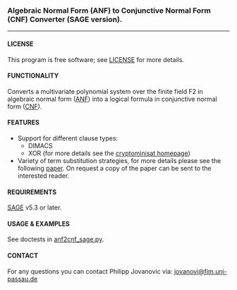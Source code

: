 ### Algebraic Normal Form (ANF) to Conjunctive Normal Form (CNF) Converter (SAGE version).
---

#### LICENSE
This program is free software; see [LICENSE][1] for more details.

#### FUNCTIONALITY
Converts a multivariate polynomial system over the finite field F2 in algebraic
normal form ([ANF][2]) into a logical formula in conjunctive normal form
([CNF][3]). 

#### FEATURES
* Support for different clause types: 
  - DIMACS
  - XOR (for more details see the [cryptominisat homepage][4])
* Variety of term substitution strategies, for more details please see the
  following [paper][5]. On request a copy of the paper can be sent to the
  interested reader.

#### REQUIREMENTS
[SAGE][6] v5.3 or later.

#### USAGE & EXAMPLES
See doctests in [anf2cnf_sage.py][7].

#### CONTACT
For any questions you can contact Philipp Jovanovic via: <jovanovi@fim.uni-passau.de>

[1]: https://github.com/Daeinar/anf2cnf-sage/blob/master/LICENSE
[2]: https://en.wikipedia.org/wiki/Algebraic_normal_form
[3]: https://en.wikipedia.org/wiki/Conjunctive_normal_form
[4]: http://www.msoos.org/xor-clauses
[5]: http://www.degruyter.com/view/j/gcc.2010.2.issue-2/gcc.2010.016/gcc.2010.016.xml
[6]: http://www.sagemath.org
[7]: (https://github.com/Daeinar/anf2cnf-sage/blob/master/anf2cnf_sage.py)
